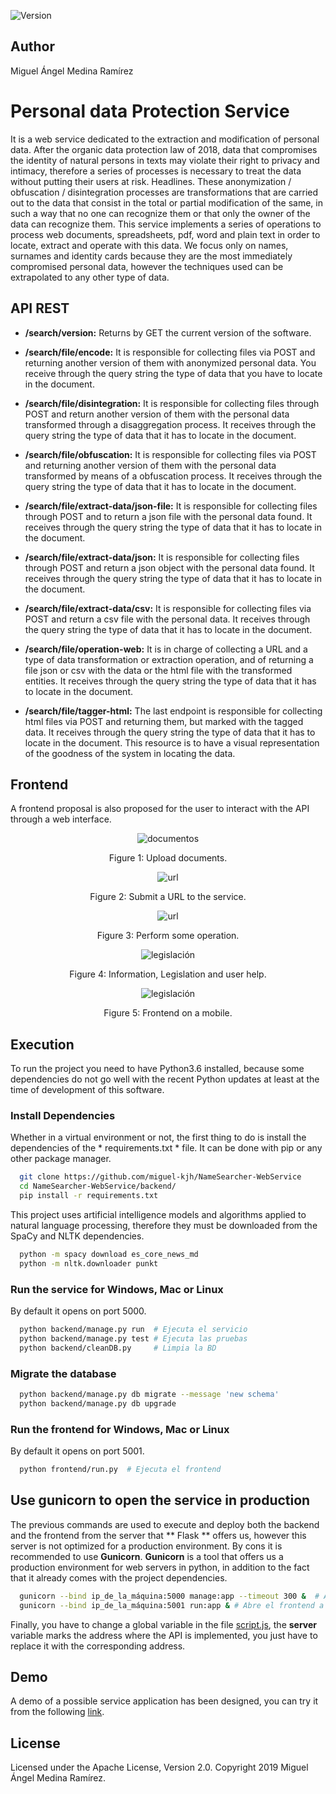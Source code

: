![Version](https://img.shields.io/badge/version-1.2-brightgreen.svg?style=flat-square)

## Author 
Miguel Ángel Medina Ramírez <br>

# Personal data Protection Service
It is a web service dedicated to the extraction and modification of personal data. After the organic data protection law of 2018, data that compromises the identity of natural persons in texts may violate their right to privacy and intimacy, therefore a series of processes is necessary to treat the data without putting their users at risk. Headlines. These anonymization / obfuscation / disintegration processes are transformations that are carried out to the data that consist in the total or partial modification of the same, in such a way that no one can recognize them or that only the owner of the data can recognize them. This service implements a series of operations to process web documents, spreadsheets, pdf, word and plain text in order to locate, extract and operate with this data. We focus only on names, surnames and identity cards because they are the most immediately compromised personal data, however the techniques used can be extrapolated to any other type of data. 

## API REST
- **/search/version:** Returns by GET the current version of the software.

- **/search/file/encode:** It is responsible for collecting files via POST and returning
another version of them with anonymized personal data. You receive through the query string the type of data that you have to locate in the document.

- **/search/file/disintegration:** It is responsible for collecting files through POST and
return another version of them with the personal data transformed through a
disaggregation process. It receives through the query string the type of data that it has to locate in the document.

- **/search/file/obfuscation:** It is responsible for collecting files via POST and returning another version of them with the personal data transformed by means of a
obfuscation process. It receives through the query string the type of data that it has to locate in the document.

- **/search/file/extract-data/json-file:** It is responsible for collecting files through POST and
to return a json file with the personal data found. It receives through the query string the type of data that it has to locate in the document.

- **/search/file/extract-data/json:** It is responsible for collecting files through POST and
return a json object with the personal data found. It receives through the query string the type of data that it has to locate in the document.

- **/search/file/extract-data/csv:** It is responsible for collecting files via POST and
return a csv file with the personal data. It receives through the query string the type of data that it has to locate in the document.

- **/search/file/operation-web:** It is in charge of collecting a URL and a
type of data transformation or extraction operation, and of returning a file
json or csv with the data or the html file with the transformed entities. It receives through the query string the type of data that it has to locate in the document.

- **/search/file/tagger-html:** The last endpoint is responsible for collecting html files
via POST and returning them, but marked with the tagged data. It receives through the query string the type of data that it has to locate in the document. This resource is to have a visual representation of the goodness of the system in locating the data. 

## Frontend

A frontend proposal is also proposed for the user to interact with the API through a web interface. 

<p align="center">
  <img src="media/send_doc.png" alt="documentos">
</p>
<p align="center">
  Figure 1: Upload documents. 
</p>

<p align="center">
  <img src="media/send_web.png" alt="url"
</p>
<p align="center">
  Figure 2: Submit a URL to the service. 
</p>

<p align="center">
  <img src="media/download.png" alt="url">
</p>
<p align="center">
  Figure 3: Perform some operation. 
</p>

<p align="center">
  <img src="media/info.png" alt="legislación">
</p>
<p align="center">
  Figure 4: Information, Legislation and user help.
</p>

<p align="center">
  <img src="media/responsive.png" alt="legislación">
</p>
<p align="center">
  Figure 5: Frontend on a mobile. 
</p>

## Execution

To run the project you need to have Python3.6 installed, because some dependencies do not go well with the recent Python updates at least at the time of development of this software.

### Install Dependencies

Whether in a virtual environment or not, the first thing to do is install the dependencies of the * requirements.txt * file. It can be done with pip or any other package manager. 

```bash
  git clone https://github.com/miguel-kjh/NameSearcher-WebService
  cd NameSearcher-WebService/backend/
  pip install -r requirements.txt
```

This project uses artificial intelligence models and algorithms applied to natural language processing, therefore they must be downloaded from the SpaCy and NLTK dependencies.

```bash
  python -m spacy download es_core_news_md
  python -m nltk.downloader punkt
```


### Run the service for Windows, Mac or Linux

By default it opens on port 5000. 

```bash
  python backend/manage.py run  # Ejecuta el servicio
  python backend/manage.py test # Ejecuta las pruebas
  python backend/cleanDB.py     # Limpia la BD
```

### Migrate the database 

```bash
  python backend/manage.py db migrate --message 'new schema'
  python backend/manage.py db upgrade
```

### Run the frontend for Windows, Mac or Linux

By default it opens on port 5001. 

```bash
  python frontend/run.py  # Ejecuta el frontend
```

## Use gunicorn to open the service in production
The previous commands are used to execute and deploy both the backend and the frontend from the server that ** Flask ** offers us, however this server is not optimized for a production environment. By cons it is recommended to use **Gunicorn**.
**Gunicorn** is a tool that offers us a production environment for web servers in python, in addition to the fact that it already comes with the project dependencies.

```bash
  gunicorn --bind ip_de_la_máquina:5000 manage:app --timeout 300 &  # Abre la API a internet
  gunicorn --bind ip_de_la_máquina:5001 run:app & # Abre el frontend a internet
```

Finally, you have to change a global variable in the file [script.js](./frontend/static/js/script.js), the **server** variable marks the address where the API is implemented, you just have to replace it with the corresponding address. 

## Demo
A demo of a possible service application has been designed, you can try it from the following [link](http://185.47.13.9:5001/).

## License
Licensed under the Apache License, Version 2.0. Copyright 2019 Miguel Ángel Medina Ramírez.
